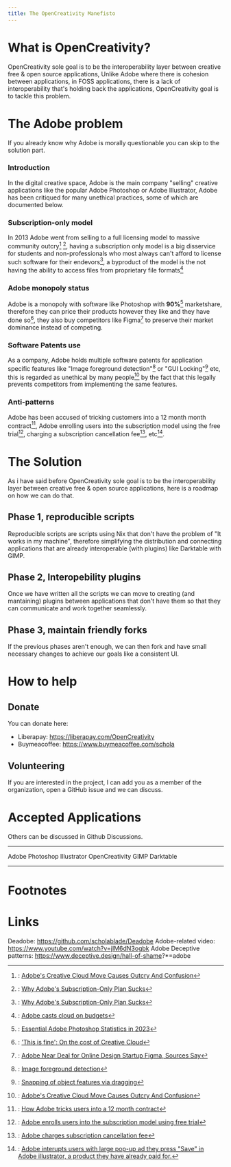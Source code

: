 ```yaml
---
title: The OpenCreativity Manefisto
---
```


What is OpenCreativity?
=======================

OpenCreativity sole goal is to be the interoperability layer between
creative free & open source applications, Unlike Adobe where there is
cohesion between applications, in FOSS applications, there is a lack of
interoperability that\'s holding back the applications, OpenCreativity
goal is to tackle this problem.

The Adobe problem
=================

If you already know why Adobe is morally questionable you can skip to
the solution part.

### Introduction

In the digital creative space, Adobe is the main company \"selling\"
creative applications like the popular Adobe Photoshop or Adobe
Illustrator, Adobe has been critiqued for many unethical practices, some
of which are documented below.

### Subscription-only model

In 2013 Adobe went from selling to a full licensing model to massive
community outcry[^1] [^2], having a subscription only model is a big
disservice for students and non-professionals who most always can\'t
afford to license such software for their endevors[^3], a byproduct of
the model is the not having the ability to access files from proprietary
file formats[^4]

### Adobe monopoly status

Adobe is a monopoly with software like Photoshop with **90%**[^5]
marketshare, therefore they can price their products however they like
and they have done so[^6], they also buy competitors like Figma[^7] to
preserve their market dominance instead of competing.

### Software Patents use

As a company, Adobe holds multiple software patents for application
specific features like \"Image foreground detection\"[^8] or \"GUI
Locking\"[^9] etc, this is regarded as unethical by many people[^10] by
the fact that this legally prevents competitors from implementing the
same features.

### Anti-patterns

Adobe has been accused of tricking customers into a 12 month month
contract[^11], Adobe enrolling users into the subscription model using
the free trial[^12], charging a subscription cancellation fee[^13],
etc[^14].

The Solution
============

As i have said before OpenCreativity sole goal is to be the
interoperability layer between creative free & open source applications,
here is a roadmap on how we can do that.

Phase 1, reproducible scripts
-----------------------------

Reproducible scripts are scripts using Nix that don\'t have the problem
of \"It works in my machine\", therefore simplifying the distribution
and connecting applications that are already interoperable (with
plugins) like Darktable with GIMP.

Phase 2, Interopebility plugins
-------------------------------

Once we have written all the scripts we can move to creating (and
mantaining) plugins between applications that don\'t have them so that
they can communicate and work together seamlessly.

Phase 3, maintain friendly forks
--------------------------------

If the previous phases aren\'t enough, we can then fork and have small
necessary changes to achieve our goals like a consistent UI.

How to help
===========

Donate
------

You can donate here:

-   Liberapay: <https://liberapay.com/OpenCreativity>
-   Buymeacoffee: <https://www.buymeacoffee.com/schola>

Volunteering
------------

If you are interested in the project, I can add you as a member of the
organization, open a GitHub issue and we can discuss.

Accepted Applications
=====================

Others can be discussed in Github Discussions.

  ---------------- ----------- -------------
  Adobe            Photoshop   Illustrator
  OpenCreativity   GIMP        Darktable
  ---------------- ----------- -------------

Footnotes
=========

Links
=====

Deadobe: <https://github.com/scholablade/Deadobe> Adobe-related video:
<https://www.youtube.com/watch?v=jIM6dN3ogbk> Adobe Deceptive patterns:
<https://www.deceptive.design/hall-of-shame>?\*=adobe

[^1]: : [Adobe\'s Creative Cloud Move Causes Outcry And
    Confusion](https:https://www.forbes.com/sites/adriankingsleyhughes/2013/05/09/adobes-creative-cloud-move-causes-outcry-and-confusion/?sh=74de7df26925)

[^2]: : [Why Adobe\'s Subscription-Only Plan
    Sucks](https:https://wedesignstudios.com/why-adobes-subscription-only-plan-sucks)

[^3]: : [Why Adobe\'s Subscription-Only Plan
    Sucks](https:https://wedesignstudios.com/why-adobes-subscription-only-plan-sucks)

[^4]: : [Adobe casts cloud on
    budgets](https:https://www.columbian.com/news/2013/jun/02/adobe-casts-cloud-on-budgets/)

[^5]: : [Essential Adobe Photoshop Statistics in
    2023](https:https://zipdo.co/statistics/adobe-photoshop/)

[^6]: : ['This is fine': On the cost of Creative
    Cloud](https:https://www.booknetcanada.ca/blog/2017/12/6/this-is-fine-on-the-cost-of-creative-cloud)

[^7]: : [Adobe Near Deal for Online Design Startup Figma, Sources
    Say](https:https://www.bloomberg.com/news/articles/2022-09-15/adobe-is-said-to-near-deal-to-buy-online-design-startup-figma)

[^8]: : [Image foreground
    detection](https:https://patents.google.com/patent/US9299004B2/en?oq=US9299004B2 )

[^9]: : [Snapping of object features via
    dragging](https:https://patents.google.com/patent/US10061496B2/en?oq=US10061496b2)

[^10]: : [Adobe\'s Creative Cloud Move Causes Outcry And
    Confusion](https:https://www.forbes.com/sites/adriankingsleyhughes/2013/05/09/adobes-creative-cloud-move-causes-outcry-and-confusion/?sh=74de7df26925)

[^11]: : [How Adobe tricks users into a 12 month
    contract](https:https://twitter.com/darkpatterns/status/1489901640777973768#m)

[^12]: : [Adobe enrolls users into the subscription model using free
    trial](https:https://nitter.net/MikeCalcagno/status/1676525562930806788#m)

[^13]: : [Adobe charges subscription cancellation
    fee](https:https://web.archive.org/web/20230227031707/https://twitter.com/MRDADDGUY/status/1381628427246039045)

[^14]: : [Adobe interupts users with large pop-up ad they press \"Save\"
    in Adobe illustrator, a product they have already paid
    for.](https:https://nitter.net/cabel/status/1552409998684086273#m)

